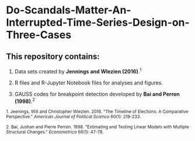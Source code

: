 # Do-Scandals-Matter-An-Interrupted-Time-Series-Design-on-Three-Cases

## This repository contains:

1. Data sets created by **Jennings and Wlezien (2016)**.<sup>1</sup>

2. R files and R-Jupyter Notebook files for analyses and figures.

3. GAUSS codes for breakpoint detection developed by **Bai and Perron (1998)**.<sup>2</sup>

<sup>1. Jeenings, Will and Christopher Wlezien. 2016. "The Timeline of Elections: A Comparative Perspective." *American Journal of Political Science* 60(1): 219-233.

<sup>2. Bai, Jushan and Pierre Perron. 1998. "Estimating and Testing Linear Models with Multiple Structural Changes." *Econometrica* 66(1): 47-78.
